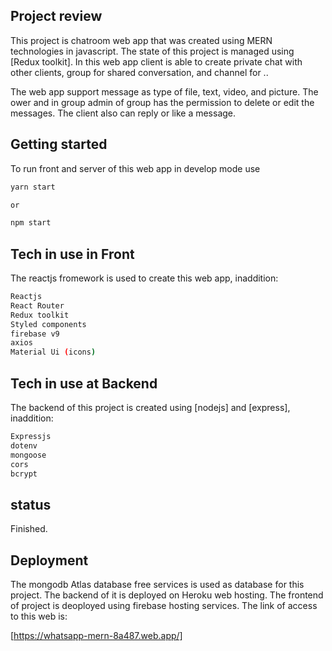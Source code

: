 ## Project review

This project is chatroom web app that was created using MERN technologies in javascript.
The state of this project is managed using [Redux toolkit].
In this web app client is able to create private chat with other clients, group for shared conversation, and channel for ..

The web app support message as type of file, text, video, and picture.
The ower and in group admin of group has the permission to delete or edit the messages.
The client also can reply or like a message.


## Getting started

To run front and server of this web app in develop mode use

```bash
yarn start

or 

npm start
```

## Tech in use in Front

The reactjs fromework is used to create this web app, inaddition:

```bash 
Reactjs
React Router
Redux toolkit
Styled components
firebase v9
axios
Material Ui (icons)
````

## Tech in use at Backend

The backend of this project is created using [nodejs] and [express], inaddition:

```bash
Expressjs
dotenv
mongoose
cors
bcrypt
```

## status

Finished.

## Deployment

The mongodb Atlas database free services is used as database for this project.
The backend of it is deployed on Heroku web hosting.
The frontend of project is deoployed using firebase hosting services. The link of access to this web is:

[https://whatsapp-mern-8a487.web.app/]
